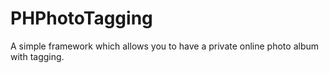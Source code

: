PHPhotoTagging
==============

A simple framework which allows you to have a private online photo album with tagging.
